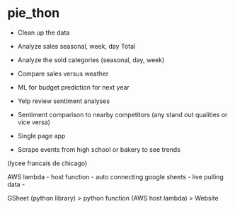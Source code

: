 # pie_thon

- Clean up the data

- Analyze sales seasonal, week, day Total
- Analyze the sold categories (seasonal, day, week)

- Compare sales versus weather

- ML for budget prediction for next year

- Yelp review sentiment analyses

- Sentiment comparison to nearby competitors (any stand out qualities or vice versa)

- Single page app

- Scrape events from high school or bakery to see trends

(lycee francais de chicago)

AWS lambda - host function - auto connecting google sheets - live pulling data - 

GSheet (python library) > python function (AWS host lambda) > Website 
